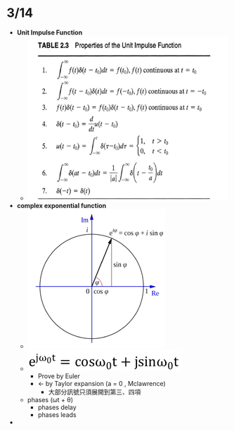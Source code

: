 # 3/14

* **Unit Impulse Function**
  * ![](.gitbook/assets/unit-impulse-function.png)
* **complex exponential function**
  * ![](.gitbook/assets/im-re-1.png)
  * ![](.gitbook/assets/exponential.png)
    * Prove by Euler
    * &lt;- by Taylor expansion \(a = 0 , Mclawrence\)
      * 大部分訊號只須展開到第三、四項
  * phases \(ωt + θ\)
    * phases delay
    * phases leads
* 
